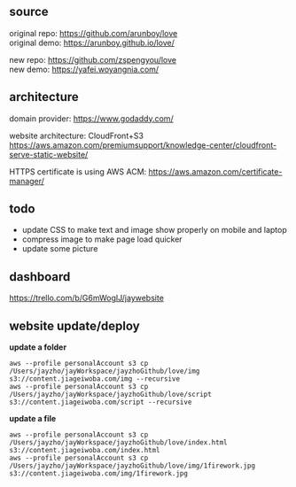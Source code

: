 ## source 
original repo: https://github.com/arunboy/love  
original demo: https://arunboy.github.io/love/  

new repo: https://github.com/zspengyou/love  
new demo: https://yafei.woyangnia.com/  

## architecture

domain provider: https://www.godaddy.com/  

website architecture: CloudFront+S3
https://aws.amazon.com/premiumsupport/knowledge-center/cloudfront-serve-static-website/  

HTTPS certificate is using AWS ACM: https://aws.amazon.com/certificate-manager/   


## todo
* update CSS to make text and image show properly on mobile and laptop
* compress image to make page load quicker
* update some picture

## dashboard
https://trello.com/b/G6mWogIJ/jaywebsite


## website update/deploy

**update a folder**

```
aws --profile personalAccount s3 cp /Users/jayzho/jayWorkspace/jayzhoGithub/love/img s3://content.jiageiwoba.com/img --recursive
aws --profile personalAccount s3 cp /Users/jayzho/jayWorkspace/jayzhoGithub/love/script s3://content.jiageiwoba.com/script --recursive
```

**update a file**

```
aws --profile personalAccount s3 cp /Users/jayzho/jayWorkspace/jayzhoGithub/love/index.html s3://content.jiageiwoba.com/index.html 
aws --profile personalAccount s3 cp /Users/jayzho/jayWorkspace/jayzhoGithub/love/img/1firework.jpg s3://content.jiageiwoba.com/img/1firework.jpg 
```

